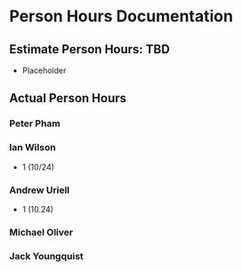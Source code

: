 # Person Hours Documentation

## Estimate Person Hours: TBD

- Placeholder

## Actual Person Hours

### Peter Pham

### Ian Wilson

- 1 (10/24)

### Andrew Uriell

- 1 (10.24)

### Michael Oliver

### Jack Youngquist
